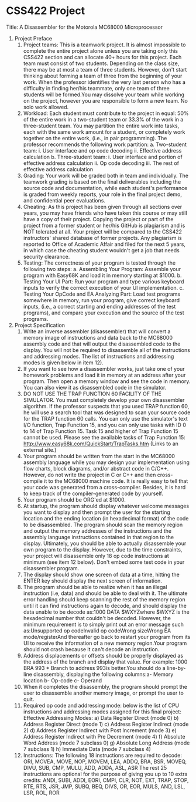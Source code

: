 # CSS422 Project
Title: A Disassembler for the Motorola MC68000 Microprocessor
1. Project Preface
    1) Project teams: This is a teamwork project. It is almost impossible to complete the entire project alone unless you are taking only this CSS422 section and can allocate 40+ hours for this project. Each team must consist of two students. Depending  on  the  class  size,  there  may  be  at  most  a  team  of  three  students.  However,  don't  start thinking  about  forming  a  team  of  three  from  the  beginning  of  your  work.  When  the  professor identifies the very last person who has a difficulty in finding her/his teammate, only one team of three students will be formed.You may dissolve your team while working on the project, however you are responsible to form a new team. No solo work allowed.
    2) Workload: Each student must contribute to the project in equal: 50% of the entire work in a two-student team or 33.3% of the work in a three-student team. You may partition the entire work into tasks,  each  with  the  same  work  amount  for  a  student,  or  completely  work  together  on  the  entire work, (i.e., in pair programming). The professor recommends the following work partition:
       a. Two-student team:
          i.    User interface and op code decoding 
          ii.    Effective address calculation
       b. Three-student team:
          i.    User interface and portion of effective address calculation
          ii.   Op code decoding
          iii.  The rest of effective address calculation
    3) Grading:  Your  work  will  be  graded  both  in  team  and  individually.  The  teamwork  grading  is based on the final deliverables including the source code and documentation, while each student's performance  is  graded  from  weekly  reports,  your  role  in  the  final  project  demo,  and  confidential peer evaluations.
    4) Cheating:  As  this  project  has  been  given  through  all  sections  over  years,  you  may  have  friends who have taken this course or may still have a copy of their project. Copying the project or part of the project from a former student or her/his GitHub is plagiarism and is NOT tolerated at all. Your project  will  be  compared  to  the  CSS422  instructors'  shared  database  of  former  projects.  Any plagiarism  is  reported  to  Office  of  Academic  Affair  and  filed  for  the  next  5  years,  in  which  case the cheating student wouldn't get a job that needs security clearance.
    5) Testing: The correctness of your program is tested through the following two steps:
        a. Assembling  Your  Program:  Assemble  your  program  with  Easy68K  and  load  it  in memory starting at $1000.
        b. Testing Your UI Part: Run your program and type various keyboard inputs to verify the correct execution of your UI implementation.
        c. Testing  Your  OpCode  and  EA  Analyzing  Part:  Load  test  programs  somewhere  in memory,  run  your  program,  give  correct  keyboard  inputs,  (i.e.,  a  correct  starting  and ending addresses of the test programs), and compare your execution and the source of the test programs.
2. Project Specification
   1) Write  an  inverse  assembler  (disassembler)  that  will  convert  a  memory  image  of  instructions  and data  back  to  the  MC68000  assembly  code  and  that  will  output  the  disassembled  code  to  the display. You will not be required to disassemble all of the instructions and addressing modes. The list of instructions and addressing modes is given below in item 12).
   2) If you want to see how a disassembler works, just take one of your homework problems and load it in memory at an address after your program. Then open a memory window and see the code in memory. You can also view it as disassembled code in the simulator.
   3) DO  NOT  USE  THE  TRAP  FUNCTION  60  FACILITY  OF  THE  SIMULATOR. You  must completely  develop  your  own  disassembler  algorithm.  If  the  professor  suspects  that  you  used TRAP  function  60,  he  will  use  a  search  tool  that  was  designed  to  scan  your  source  code  for  the TRAP function 60 calls. You can only use the simulator's text I/O function, Trap Function 15, and you can only use tasks with ID 0 to 14 of Trap Function 15. Task 15 and higher of Trap Function 15     cannot     be     used. Please see the available tasks of Trap Function 15: http://www.easy68k.com/QuickStart/TrapTasks.htm (Links to an external site.)
   4) Your program should be written from the start in the MC68000 assembly language while you may design  your  implementation  using  flow  charts,  block  diagrams,  and/or  abstract  code  in  C/C++. However, do not write the project in C or C++ and then cross-compile it to the MC68000 machine code.  It  is  really  easy  to  tell  that  your  code  was  generated  from  a  cross-compiler.  Besides,  it  is hard to keep track of the compiler-generated code by yourself.
   5) Your program should be ORG'ed at $1000.
   6) At startup, the program should display whatever welcome messages you want to display and then prompt  the  user  for  the starting  location and  the  ending  location (in  hexadecimal  format)  of  the code  to  be  disassembled.  The  program  should  scan  the  memory  region  and  output  the  memory addresses of the instructions and the assembly language instructions contained in that region to the display. Ultimately, you should be able to actually disassemble your own program to the display. However, due to the time constraints, your project will disassemble only 18 op code instructions at minimum (see item 12 below). Don't embed some test code in your disassembler program.
   7) The  display  should  show  one  screen  of  data  at  a  time,  hitting  the ENTER key  should  display  the next screen of information.
   8) The  program  should  be  able  to  realize  when  it  has  an  illegal  instruction  (i.e,  data)  and  should  be able  to  deal  with  it.  The  ultimate  error  handling  should  keep  scanning  the  rest  of  the  memory region  until  it  can  find  instructions  again  to  decode,  and  should  display  the  data  unable  to  be decode as:1000    DATA    $WXYZwhere $WXYZ is the hexadecimal number that couldn't be decoded. However, the minimum requirement is to simply print out an error message such as:Unsupported op codeInvalid op codeWrong sizeWrong EA mode/registerAnd thereafter go back to restart your program from its UI to receive the information of a new memory region.Your program should not crash because it can't decode an instruction.
   9) Address  displacements  or  offsets  should  be  properly  displayed  as  the  address  of  the  branch  and display that value. For example:  1000          BRA    993         * Branch to address 993is better.You should do a line-by-line disassembly, displaying the following columns:a- Memory location            b- Op-code            c- Operand
   10) When  it  completes  the  disassembly,  the  program  should  prompt  the  user  to  disassemble  another memory image, or prompt the user to quit.
   11) Required  op  code  and  addressing  mode:  below  is  the  list  of  CPU  instructions  and  addressing modes assigned for this final project:
         Effective Addressing Modes:
         a) Data Register Direct (mode 0)
         b) Address Register Direct (mode 1)
         c) Address Register Indirect (mode 2)
         d) Address Register Indirect with Post Increment (mode 3)
         e) Address Register Indirect with Pre Decrement (mode 4)
         f) Absolute Word Address (mode 7 subclass 0)
         g) Absolute Long Address (mode 7 subclass 1)
         h) Immediate Data (mode 7 subclass 4)
    12) Instructions: The following 18 instructions are required to decode:
          ORI, MOVEA, MOVE, NOP, MOVEM, LEA, ADDQ, BRA, BSR, MOVEQ, DIVU, SUB, CMP, MULU, ADD, ADDA, ASL, ASR
          The rest 25 instructions are optional for the purpose of giving you up to 10 extra credits:
          ANDI, SUBI, ADDI, EORI, CMPI, CLR, NOT, EXT, TRAP, STOP, RTE, RTS, JSR, JMP, SUBQ, BEQ, DIVS, OR, EOR, MULS, AND, LSL, LSR, ROL, ROR
